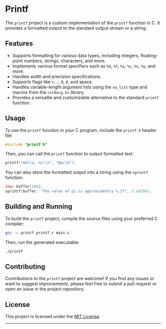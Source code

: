 # Printf

The `printf` project is a custom implementation of the `printf` function in C. It provides a formatted output to the standard output stream or a string.

## Features

- Supports formatting for various data types, including integers, floating-point numbers, strings, characters, and more.
- Implements various format specifiers such as `%d`, `%f`, `%s`, `%c`, `%x`, `%o`, and more.
- Handles width and precision specifications.
- Supports flags like `+`, `-`, `0`, `#`, and space.
- Handles variable-length argument lists using the `va_list` type and macros from the `<stdarg.h>` library.
- Provides a versatile and customizable alternative to the standard `printf` function.

## Usage

To use the `printf` function in your C program, include the `printf.h` header file:

```c
#include "printf.h"
```

Then, you can call the `printf` function to output formatted text:

```c
printf("Hello, %s!\n", "World");
```

You can also store the formatted output into a string using the `sprintf` function:

```c
char buffer[100];
sprintf(buffer, "The value of pi is approximately %.2f", 3.14159);
```

## Building and Running

To build the `printf` project, compile the source files using your preferred C compiler:

```bash
gcc -o printf printf.c main.c
```

Then, run the generated executable:

```bash
./printf
```

## Contributing

Contributions to the `printf` project are welcome! If you find any issues or want to suggest improvements, please feel free to submit a pull request or open an issue in the project repository.

## License

This project is licensed under the [MIT License](LICENSE).

---
